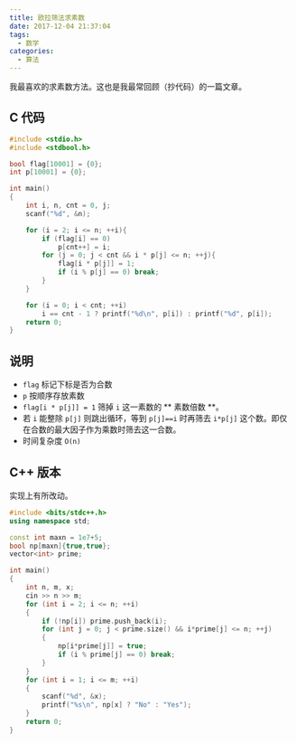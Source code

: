 ```yaml
---
title: 欧拉筛法求素数
date: 2017-12-04 21:37:04
tags:
  - 数学
categories:
  - 算法
---
```


我最喜欢的求素数方法。这也是我最常回顾（抄代码）的一篇文章。

<!--more-->

## C 代码

```c
#include <stdio.h>
#include <stdbool.h>

bool flag[10001] = {0};
int p[10001] = {0};

int main()
{
    int i, n, cnt = 0, j;
    scanf("%d", &n);

    for (i = 2; i <= n; ++i){
        if (flag[i] == 0)
            p[cnt++] = i;
        for (j = 0; j < cnt && i * p[j] <= n; ++j){
            flag[i * p[j]] = 1;
            if (i % p[j] == 0) break;
        }
    }

    for (i = 0; i < cnt; ++i)
        i == cnt - 1 ? printf("%d\n", p[i]) : printf("%d", p[i]);
    return 0;
}
```

## 说明

- `flag` 标记下标是否为合数
- `p` 按顺序存放素数
- `flag[i * p[j]] = 1` 筛掉 `i` 这一素数的 ** 素数倍数 **。
- 若 `i` 能整除 `p[j]` 则跳出循环，等到 `p[j]==i` 时再筛去 `i*p[j]` 这个数。即仅在合数的最大因子作为乘数时筛去这一合数。
- 时间复杂度 `O(n)`

## C++ 版本

实现上有所改动。

```cpp
#include <bits/stdc++.h>
using namespace std;

const int maxn = 1e7+5;
bool np[maxn]{true,true};
vector<int> prime;

int main()
{
    int n, m, x;
    cin >> n >> m;
    for (int i = 2; i <= n; ++i)
    {
        if (!np[i]) prime.push_back(i);
        for (int j = 0; j < prime.size() && i*prime[j] <= n; ++j)
        {
            np[i*prime[j]] = true;
            if (i % prime[j] == 0) break;
        }
    }
    for (int i = 1; i <= m; ++i)
    {
        scanf("%d", &x);
        printf("%s\n", np[x] ? "No" : "Yes");
    }
    return 0;
}
```